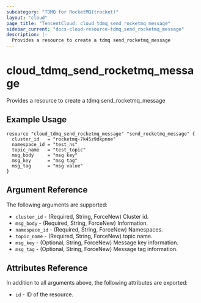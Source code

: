 ```yaml
---
subcategory: "TDMQ for RocketMQ(trocket)"
layout: "cloud"
page_title: "TencentCloud: cloud_tdmq_send_rocketmq_message"
sidebar_current: "docs-cloud-resource-tdmq_send_rocketmq_message"
description: |-
  Provides a resource to create a tdmq send_rocketmq_message
---
```


# cloud_tdmq_send_rocketmq_message

Provides a resource to create a tdmq send_rocketmq_message

## Example Usage

```hcl
resource "cloud_tdmq_send_rocketmq_message" "send_rocketmq_message" {
  cluster_id   = "rocketmq-7k45z9dkpnne"
  namespace_id = "test_ns"
  topic_name   = "test_topic"
  msg_body     = "msg key"
  msg_key      = "msg tag"
  msg_tag      = "msg value"
}
```

## Argument Reference

The following arguments are supported:

* `cluster_id` - (Required, String, ForceNew) Cluster id.
* `msg_body` - (Required, String, ForceNew) Information.
* `namespace_id` - (Required, String, ForceNew) Namespaces.
* `topic_name` - (Required, String, ForceNew) topic name.
* `msg_key` - (Optional, String, ForceNew) Message key information.
* `msg_tag` - (Optional, String, ForceNew) Message tag information.

## Attributes Reference

In addition to all arguments above, the following attributes are exported:

* `id` - ID of the resource.



